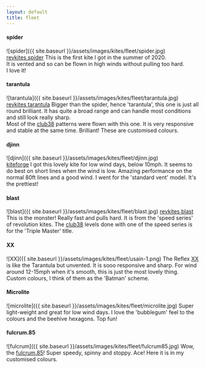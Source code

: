 ```yaml
---
layout: default
title: fleet 
---
```


#### spider
![spider]({{ site.baseurl }}/assets/images/kites/fleet/spider.jpg)  
[revkites spider](https://revkites.com/product/revolution-reflex-rx-spider-web/)
This is the first kite I got in the summer of 2020.  
It is vented and so can be flown in high winds without pulling too hard.  
I love it!


#### tarantula
![tarantula]({{ site.baseurl }}/assets/images/kites/fleet/tarantula.jpg)  
[revkites tarantula](https://revkites.com/product/revolution-reflex-xx-tarantula/)
Bigger than the spider, hence 'tarantula', this one is just all round brilliant. It has quite a broad range and can handle most conditions and still look really sharp.  
Most of the [club38](https://revkites.com/club-38/) patterns were flown with this one. It is very responsive and stable at the same time. Brilliant! These are customised colours.


#### djinn
![djinn]({{ site.baseurl }}/assets/images/kites/fleet/djinn.jpg)  
[kiteforge](https://kiteforge.com/product/djinn/)
I got this lovely kite for low wind days, below 10mph. It seems to do best on short lines when the wind is low. Amazing performance on the normal 80ft lines and a good wind. I went for the 'standard vent' model. It's the prettiest!


#### blast
![blast]({{ site.baseurl }}/assets/images/kites/fleet/blast.jpg)
[revkites blast](https://revkites.com/product/revolution-blast-stunt-kite/)
This is the monster! Really fast and pulls hard. It is from the 'speed series' of revolution kites. The [club38](https://revkites.com/club-38/) levels done with one of the speed series is for the 'Triple Master' title.


#### XX
![XX]({{ site.baseurl }}/assets/images/kites/fleet/usain-1.png)
The Reflex [XX](https://revkites.com/product/revolution-reflex-xx/) is like the Tarantula but unvented. It is sooo responsive and sharp. For wind around 12-15mph when it's smooth, this is just the most lovely thing. Custom colours, I think of them as the 'Batman' scheme.

#### Microlite
![microlite]({{ site.baseurl }}/assets/images/kites/fleet/microlite.jpg)
Super light-weight and great for low wind days. I love the 'bubblegum' feel to the colours and the beehive hexagons. Top fun!

#### fulcrum.85
![fulcrum]({{ site.baseurl }}/assets/images/kites/fleet/fulcrum85.jpg)
Wow, the [fulcrum.85](https://atelierkites.com/shop/en/fulcrum/51-fulcrum.html)! Super speedy, spinny and stoppy. Ace! Here it is in my customised colours.

